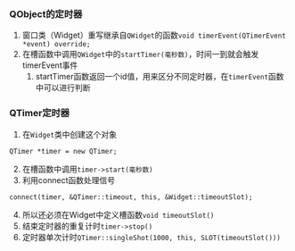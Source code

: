 ### QObject的定时器
1. 窗口类（Widget）重写继承自`QWidget`的函数`void timerEvent(QTimerEvent *event) override;`
2. 在槽函数中调用`QWidget`中的`startTimer(毫秒数)`，时间一到就会触发timerEvent事件
	1. startTimer函数返回一个id值，用来区分不同定时器，在`timerEvent`函数中可以进行判断


### QTimer定时器
1. 在`Widget`类中创建这个对象
```
QTimer *timer = new QTimer;
```
2. 在槽函数中调用`timer->start(毫秒数)`
3. 利用connect函数处理信号
```
connect(timer, &QTimer::timeout, this, &Widget::timeoutSlot);
```
4. 所以还必须在Widget中定义槽函数`void timeoutSlot()`
5. 结束定时器的重复计时`timer->stop()`
6. 定时器单次计时`QTimer::singleShot(1000, this, SLOT(timeoutSlot()))`